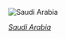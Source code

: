 
![Saudi Arabia](https://www.gstatic.com/prettyearth/assets/full/1568.jpg)

*[Saudi Arabia](https://www.google.com/maps/@30.183423,38.365054,15z/data=!3m1!1e3)*

